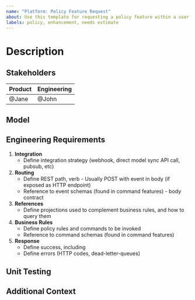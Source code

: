 ```yaml
---
name: "Platform: Policy Feature Request"
about: Use this template for requesting a policy feature within a user story.
labels: policy, enhancement, needs estimate
---
```


# Description
<!-- A clear and concise description of the feature. -->

## Stakeholders
<!-- The main points of contact for questions relating to the scope of the feature. -->
| Product   | Engineering |
| --------- | ----------- |
| @Jane     | @John       |

## Model
<!-- A screenshot or reference to the slice of the model in context. -->

## Engineering Requirements
<!-- List of engineering items required as part of the feature. -->

1. **Integration**
   - Define integration strategy (webhook, direct model sync API call, pubsub, etc)
2. **Routing**
   - Define REST path, verb - Usually POST with event in body (if exposed as HTTP endpoint)
   - Reference to event schemas (found in command features) - body contract
3. **References**
   - Define projections used to complement business rules, and how to query them
4. **Business Rules**
   - Define policy rules and commands to be invoked
   - Reference to command schemas (found in command features)
5. **Response**
   - Define success, including
   - Define errors (HTTP codes, dead-letter-queues)

## Unit Testing
<!-- List unit testing scenarios in given-when-then format to cover this feature. -->

## Additional Context
<!-- (Optional) Any other context here, including unanswered hotspots. -->
